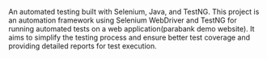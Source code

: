 An automated testing  built with Selenium, Java, and TestNG.
This project is an automation framework using Selenium WebDriver and TestNG for running automated tests on a web application(parabank demo website). It aims to simplify the testing process and ensure better test coverage and providing detailed reports for test execution.
